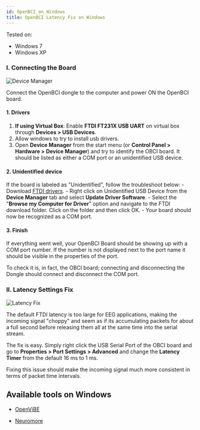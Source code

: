 ```yaml
---
id: OpenBCI_on_Windows
title: OpenBCI Latency Fix on Windows
---
```


Tested on:

- Windows 7
- Windows XP

### I. Connecting the Board

![Device Manager](assets/DepImages/device-man.jpg)

Connect the OpenBCI dongle to the computer and power ON the OpenBCI board.

#### 1. Drivers
1. **If using Virtual Box**: Enable **FTDI FT231X USB UART** on virtual box through
**Devices > USB Devices**.
1. Allow windows to try to install usb drivers.
1. Open **Device Manager** from the start menu (or **Control Panel > Hardware > Device Manager**) and try to identify the OBCI board. It should be listed as either a COM port or an unidentified USB device.

#### 2. Unidentified device
If the board is labeled as "Unidentified", follow the troubleshoot below:
	- Download [FTDI drivers](http://www.ftdichip.com/Drivers/VCP.htm).
	- Right click on Unidentified USB Device from the **Device Manager** tab and select **Update Driver Software**.
	- Select the "**Browse my Computer for Driver**" option and navigate to the FTDI download folder. Click on the folder and then click OK.
	- Your board should now be recognized as a COM port.

#### 3. Finish

If everything went well, your OpenBCI Board should be showing up with a COM port number. If the number is not displayed next to the port name it should be visible in the properties of the port.

To check it is, in fact, the OBCI board; connecting and disconnecting the Dongle should connect and disconnect the COM port.



### II. Latency Settings Fix

![Latency Fix](assets/DepImages/latency.jpg)

The default FTDI latency is too large for EEG applications, making the incoming signal "choppy" and seem as if its accumulating packets for about a full second before releasing them all at the same time into the serial stream.

The fix is easy. Simply right click the USB Serial Port of the OBCI board and go to **Properties > Port Settings > Advanced** and change the **Latency Timer** from the default 16 ms to 1 ms.

Fixing this issue should make the incoming signal much more consistent in terms of packet time intervals.

## Available tools on Windows
- [OpenViBE](06Software/02-CompatibleThirdPartySoftware/03-OpenViBE.md)

- [Neuromore](06Software/02-CompatibleThirdPartySoftware/02-Neuromore.md)
